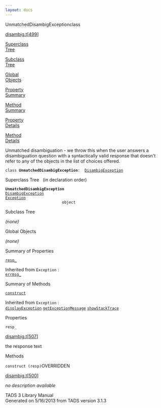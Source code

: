 ```yaml
---
layout: docs
---
```

<span class="title">UnmatchedDisambigException</span><span class="type">class</span>

[disambig.t](../file/disambig.t.html)\[[499](../source/disambig.t.html#499)\]

[Superclass  
Tree](#_SuperClassTree_)

[Subclass  
Tree](#_SubClassTree_)

[Global  
Objects](#_ObjectSummary_)

[Property  
Summary](#_PropSummary_)

[Method  
Summary](#_MethodSummary_)

[Property  
Details](#_Properties_)

[Method  
Details](#_Methods_)



Unmatched disambiguation - we throw this when the user answers a
disambiguation question with a syntactically valid response that doesn't
refer to any of the objects in the list of choices offered.

`class `**`UnmatchedDisambigException`**` :   `[`DisambigException`](../object/DisambigException.html)



<span id="_SuperClassTree_"></span>



<span class="hdln">Superclass Tree</span>   (in declaration order)



**`UnmatchedDisambigException`**  
[`DisambigException`](../object/DisambigException.html)  
[`Exception`](../object/Exception.html)  
`                         object`  
<span id="_SubClassTree_"></span>



<span class="hdln">Subclass Tree</span>  



*(none)* <span id="_ObjectSummary_"></span>



<span class="hdln">Global Objects</span>  



*(none)* <span id="_PropSummary_"></span>



<span class="hdln">Summary of Properties</span>  



[`resp_`](#resp_)



Inherited from `Exception` :  
[`errmsg_`](../object/Exception.html#errmsg_)

<span id="_MethodSummary_"></span>



<span class="hdln">Summary of Methods</span>  



[`construct`](#construct)



Inherited from `Exception` :  
[`displayException`](../object/Exception.html#displayException) [`getExceptionMessage`](../object/Exception.html#getExceptionMessage) [`showStackTrace`](../object/Exception.html#showStackTrace)

<span id="_Properties_"></span>



<span class="hdln">Properties</span>  



<span id="resp_"></span>

`resp_`

[disambig.t](../file/disambig.t.html)\[[507](../source/disambig.t.html#507)\]



the response text



<span id="_Methods_"></span>



<span class="hdln">Methods</span>  



<span id="construct"></span>

`construct (resp)`<span class="rem">OVERRIDDEN</span>

[disambig.t](../file/disambig.t.html)\[[500](../source/disambig.t.html#500)\]



*no description available*





TADS 3 Library Manual  
Generated on 5/16/2013 from TADS version 3.1.3


